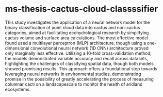 # ms-thesis-cactus-cloud-classssifier
This study investigates the application of a neural network model for the binary classification of point cloud data into cactus and non-cactus categories, aimed at facilitating
ecohydrological research by simplifying cactus volume and surface area calculations. The
most effective model found used a multilayer perceptron (MLP) architecture, though using a
one-dimensional convolutional neural network (1D CNN) architecture proved only marginally
less effective. Utilizing a 10-fold cross-validation method, the models demonstrated variable
accuracy and recall across datasets, highlighting the challenges of classifying spatial data,
though both models showed promising results. This approach offers a foundational step
towards leveraging neural networks in environmental studies, demonstrating promise in the
possibility of greatly accelerating the process of measuring columnar cacti on a landscapescale to monitor the health of aridland ecosystems.
